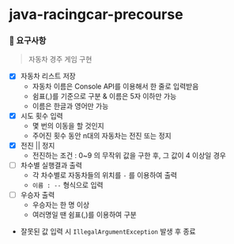 # java-racingcar-precourse

### 🎯 요구사항
> 자동차 경주 게임 구현

- [x] 자동차 리스트 저장
    - 자동차 이름은 Console API를 이용해서 한 줄로 입력받음
    - 쉼표(,)를 기준으로 구분 & 이름은 5자 이하만 가능
    - 이름은 한글과 영어만 가능
- [x] 시도 횟수 입력
    - 몇 번의 이동을 할 것인지
    - 주어진 횟수 동안 n대의 자동차는 전진 또는 정지
- [x] 전진 || 정지
    - 전진하는 조건 : 0~9 의 무작위 값을 구한 후, 그 값이 4 이상일 경우
- [ ] 차수별 실행결과 출력
    - 각 차수별로 자동차들의 위치를 `-` 를 이용하여 출력
    - `이름 : --` 형식으로 입력
- [ ] 우승자 출력
    - 우승자는 한 명 이상
    - 여러명일 땐 쉼표(,)를 이용하여 구분
- 잘못된 값 입력 시 `IllegalArgumentException` 발생 후 종료